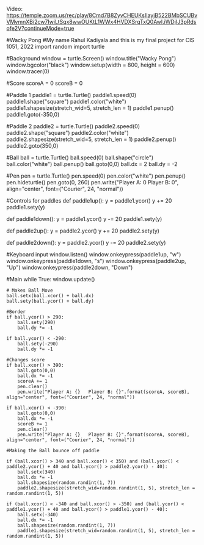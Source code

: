 Video: https://temple.zoom.us/rec/play/8Cmd7B8ZyvCHEUKsIIayjB522BMbSCUBvVMvmnXBi2cw7IwiLtSqx8wwOUKtL1WWx4HVDXSrqTxQ0AwI.iWDjIJ3pRdsofe2V?continueMode=true

#Wacky Pong
#My name Rahul Kadiyala and this is my final project for CIS 1051, 2022
import random
import turtle

#Background
window = turtle.Screen()
window.title("Wacky Pong")
window.bgcolor("black")
window.setup(width = 800, height = 600)
window.tracer(0)

#Score
scoreA = 0
scoreB = 0

#Paddle 1
paddle1 = turtle.Turtle()
paddle1.speed(0)
paddle1.shape("square")
paddle1.color("white")
paddle1.shapesize(stretch_wid=5, stretch_len = 1)
paddle1.penup()
paddle1.goto(-350,0)


#Paddle 2
paddle2 = turtle.Turtle()
paddle2.speed(0)
paddle2.shape("square")
paddle2.color("white")
paddle2.shapesize(stretch_wid=5, stretch_len = 1)
paddle2.penup()
paddle2.goto(350,0)


#Ball
ball = turtle.Turtle()
ball.speed(0)
ball.shape("circle")
ball.color("white")
ball.penup()
ball.goto(0,0)
ball.dx = 2
ball.dy = -2


#Pen
pen = turtle.Turtle()
pen.speed(0)
pen.color("white")
pen.penup()
pen.hideturtle()
pen.goto(0, 260)
pen.write("Player A: 0   Player B: 0", align="center", font=("Courier", 24, "normal"))

#Controls for paddles
def paddle1up():
    y = paddle1.ycor()
    y += 20
    paddle1.sety(y)

def paddle1down():
    y = paddle1.ycor()
    y -= 20
    paddle1.sety(y)

def paddle2up():
    y = paddle2.ycor()
    y += 20
    paddle2.sety(y)

def paddle2down():
    y = paddle2.ycor()
    y -= 20
    paddle2.sety(y)


#Keyboard input
window.listen()
window.onkeypress(paddle1up, "w")
window.onkeypress(paddle1down, "s")
window.onkeypress(paddle2up, "Up")
window.onkeypress(paddle2down, "Down")



#Main
while True:
    window.update()

    # Makes Ball Move
    ball.setx(ball.xcor() + ball.dx)
    ball.sety(ball.ycor() + ball.dy)

    #Border
    if ball.ycor() > 290:
        ball.sety(290)
        ball.dy *= -1

    if ball.ycor() < -290:
        ball.sety(-290)
        ball.dy *= -1
    
    #Changes score
    if ball.xcor() > 390:
        ball.goto(0,0)
        ball.dx *= -1
        scoreA += 1
        pen.clear()
        pen.write("Player A: {}   Player B: {}".format(scoreA, scoreB), align="center", font=("Courier", 24, "normal"))
    
    if ball.xcor() < -390:
        ball.goto(0,0)
        ball.dx *= -1
        scoreB += 1
        pen.clear()
        pen.write("Player A: {}   Player B: {}".format(scoreA, scoreB), align="center", font=("Courier", 24, "normal"))

    #Making the Ball bounce off paddle
    
    if (ball.xcor() > 340 and ball.xcor() < 350) and (ball.ycor() < paddle2.ycor() + 40 and ball.ycor() > paddle2.ycor() - 40):
        ball.setx(340)
        ball.dx *= -1
        ball.shapesize(random.randint(1, 7))
        paddle2.shapesize(stretch_wid=random.randint(1, 5), stretch_len = random.randint(1, 5))

    if (ball.xcor() < -340 and ball.xcor() > -350) and (ball.ycor() < paddle1.ycor() + 40 and ball.ycor() > paddle1.ycor() - 40):
        ball.setx(-340)
        ball.dx *= -1
        ball.shapesize(random.randint(1, 7))
        paddle1.shapesize(stretch_wid=random.randint(1, 5), stretch_len = random.randint(1, 5))
    
    

    
        
        

        
    
    

